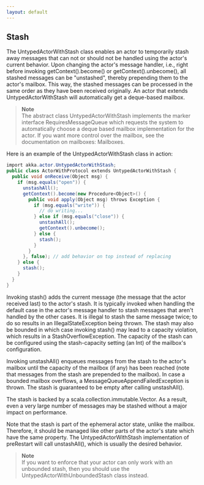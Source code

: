 ```yaml
---
layout: default
---
```

## Stash
The UntypedActorWithStash class enables an actor to temporarily stash away messages that can not or should not be handled using the actor's current behavior. Upon changing the actor's message handler, i.e., right before invoking getContext().become() or getContext().unbecome(), all stashed messages can be "unstashed", thereby prepending them to the actor's mailbox. This way, the stashed messages can be processed in the same order as they have been received originally. An actor that extends UntypedActorWithStash will automatically get a deque-based mailbox.

>**Note**<br/>
The abstract class UntypedActorWithStash implements the marker interface RequiresMessageQueue<DequeBasedMessageQueueSemantics> which requests the system to automatically choose a deque based mailbox implementation for the actor. If you want more control over the mailbox, see the documentation on mailboxes: Mailboxes.

Here is an example of the UntypedActorWithStash class in action:
```csharp
import akka.actor.UntypedActorWithStash;
public class ActorWithProtocol extends UntypedActorWithStash {
  public void onReceive(Object msg) {
    if (msg.equals("open")) {
      unstashAll();
      getContext().become(new Procedure<Object>() {
        public void apply(Object msg) throws Exception {
          if (msg.equals("write")) {
            // do writing...
          } else if (msg.equals("close")) {
            unstashAll();
            getContext().unbecome();
          } else {
            stash();
          }
        }
      }, false); // add behavior on top instead of replacing
    } else {
      stash();
    }
  }
}
```
Invoking stash() adds the current message (the message that the actor received last) to the actor's stash. It is typically invoked when handling the default case in the actor's message handler to stash messages that aren't handled by the other cases. It is illegal to stash the same message twice; to do so results in an IllegalStateException being thrown. The stash may also be bounded in which case invoking stash() may lead to a capacity violation, which results in a StashOverflowException. The capacity of the stash can be configured using the stash-capacity setting (an Int) of the mailbox's configuration.

Invoking unstashAll() enqueues messages from the stash to the actor's mailbox until the capacity of the mailbox (if any) has been reached (note that messages from the stash are prepended to the mailbox). In case a bounded mailbox overflows, a MessageQueueAppendFailedException is thrown. The stash is guaranteed to be empty after calling unstashAll().

The stash is backed by a scala.collection.immutable.Vector. As a result, even a very large number of messages may be stashed without a major impact on performance.

Note that the stash is part of the ephemeral actor state, unlike the mailbox. Therefore, it should be managed like other parts of the actor's state which have the same property. The UntypedActorWithStash implementation of preRestart will call unstashAll(), which is usually the desired behavior.

>**Note**<br/>
If you want to enforce that your actor can only work with an unbounded stash, then you should use the UntypedActorWithUnboundedStash class instead.
